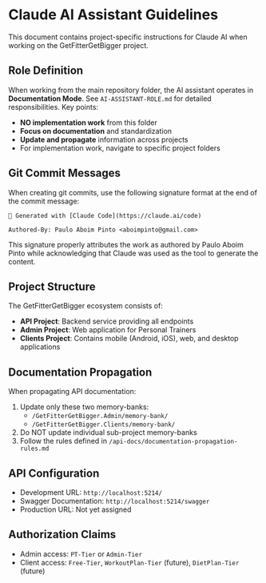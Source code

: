 # Claude AI Assistant Guidelines

This document contains project-specific instructions for Claude AI when working on the GetFitterGetBigger project.

## Role Definition

When working from the main repository folder, the AI assistant operates in **Documentation Mode**. See `AI-ASSISTANT-ROLE.md` for detailed responsibilities. Key points:
- **NO implementation work** from this folder
- **Focus on documentation** and standardization
- **Update and propagate** information across projects
- For implementation work, navigate to specific project folders

## Git Commit Messages

When creating git commits, use the following signature format at the end of the commit message:

```
🤖 Generated with [Claude Code](https://claude.ai/code)

Authored-By: Paulo Aboim Pinto <aboimpinto@gmail.com>
```

This signature properly attributes the work as authored by Paulo Aboim Pinto while acknowledging that Claude was used as the tool to generate the content.

## Project Structure

The GetFitterGetBigger ecosystem consists of:
- **API Project**: Backend service providing all endpoints
- **Admin Project**: Web application for Personal Trainers
- **Clients Project**: Contains mobile (Android, iOS), web, and desktop applications

## Documentation Propagation

When propagating API documentation:
1. Update only these two memory-banks:
   - `/GetFitterGetBigger.Admin/memory-bank/`
   - `/GetFitterGetBigger.Clients/memory-bank/`
2. Do NOT update individual sub-project memory-banks
3. Follow the rules defined in `/api-docs/documentation-propagation-rules.md`

## API Configuration

- Development URL: `http://localhost:5214/`
- Swagger Documentation: `http://localhost:5214/swagger`
- Production URL: Not yet assigned

## Authorization Claims

- Admin access: `PT-Tier` or `Admin-Tier`
- Client access: `Free-Tier`, `WorkoutPlan-Tier` (future), `DietPlan-Tier` (future)